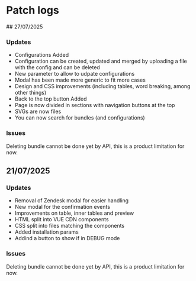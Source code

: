 # Patch logs

## 27/07/2025

### Updates
- Configurations Added
- Configuration can be created, updated and merged by uploading a file with the config and can be deleted
- New parameter to allow to udpate configurations
- Modal has been made more generic to fit more cases
- Design and CSS improvements (including tables, word breaking, among other things)
- Back to the top button Added
- Page is now divided in sections with navigation buttons at the top
- SVGs are now files
- You can now search for bundles (and configurations)

### Issues
Deleting bundle cannot be done yet by API, this is a product limitation for now.

## 21/07/2025

### Updates
- Removal of Zendesk modal for easier handling
- New modal for the confirmation events
- Improvements on table, inner tables and preview
- HTML split into VUE CDN components
- CSS split into files matching the components
- Added installation params
- Addind a button to show if in DEBUG mode

### Issues
Deleting bundle cannot be done yet by API, this is a product limitation for now.
